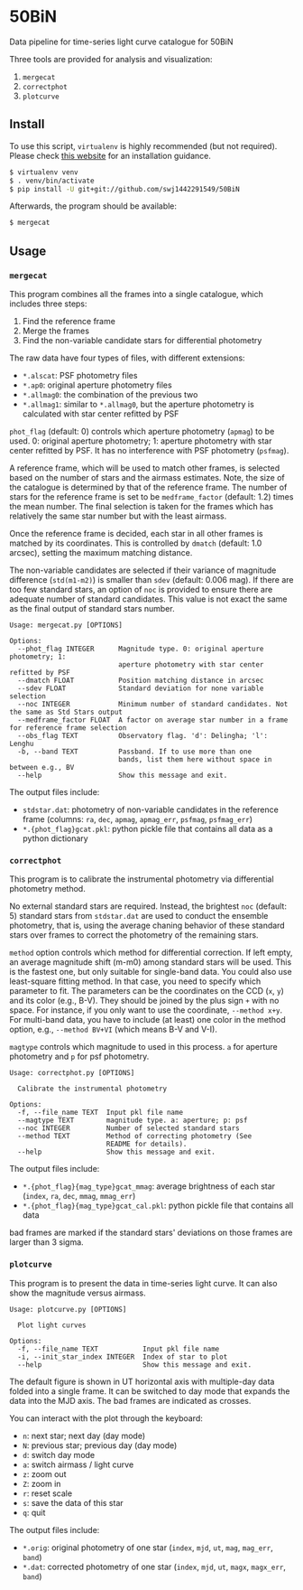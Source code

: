 # 50BiN
Data pipeline for time-series light curve catalogue for 50BiN

Three tools are provided for analysis and visualization:
1. `mergecat`
2. `correctphot`
3. `plotcurve`


## Install
To use this script, `virtualenv` is highly recommended (but not required). Please check [this website](https://virtualenv.pypa.io/en/latest/installation.html) for an installation guidance.

```bash
$ virtualenv venv
$ . venv/bin/activate
$ pip install -U git+git://github.com/swj1442291549/50BiN
```

Afterwards, the program should be available:
```bash
$ mergecat
```

## Usage
### `mergecat`
This program combines all the frames into a single catalogue, which includes three steps:
1. Find the reference frame
2. Merge the frames
3. Find the non-variable candidate stars for differential photometry

The raw data have four types of files, with different extensions:
- `*.alscat`: PSF photometry files
- `*.ap0`: original aperture photometry files
- `*.allmag0`: the combination of the previous two
- `*.allmag1`: similar to `*.allmag0`, but the aperture photometry is calculated with star center refitted by PSF

`phot_flag` (default: 0) controls which aperture photometry (`apmag`) to be used. 0: original aperture photometry; 1: aperture photometry with star center refitted by PSF. It has no interference with PSF photometry (`psfmag`).

A reference frame, which will be used to match other frames, is selected based on the number of stars and the airmass estimates. Note, the size of the catalogue is determined by that of the reference frame. The number of stars for the reference frame is set to be `medframe_factor` (default: 1.2) times the mean number. The final selection is taken for the frames which has relatively the same star number but with the least airmass.

Once the reference frame is decided, each star in all other frames is matched by its coordinates. This is controlled by `dmatch` (default: 1.0 arcsec), setting the maximum matching distance. 

The non-variable candidates are selected if their variance of magnitude difference (`std(m1-m2)`) is smaller than `sdev` (default: 0.006 mag). If there are too few standard stars, an option of `noc` is provided to ensure there are adequate number of standard candidates. This value is not exact the same as the final output of standard stars number.

```
Usage: mergecat.py [OPTIONS]

Options:
  --phot_flag INTEGER      Magnitude type. 0: original aperture photometry; 1:
                           aperture photometry with star center refitted by PSF
  --dmatch FLOAT           Position matching distance in arcsec
  --sdev FLOAT             Standard deviation for none variable selection
  --noc INTEGER            Minimum number of standard candidates. Not the same as Std Stars output
  --medframe_factor FLOAT  A factor on average star number in a frame for reference frame selection
  --obs_flag TEXT          Observatory flag. 'd': Delingha; 'l': Lenghu
  -b, --band TEXT          Passband. If to use more than one
                           bands, list them here without space in between e.g., BV
  --help                   Show this message and exit.
```

The output files include:
- `stdstar.dat`: photometry of non-variable candidates in the reference frame (columns: `ra`, `dec`, `apmag`, `apmag_err`, `psfmag`, `psfmag_err`)
- `*.{phot_flag}gcat.pkl`: python pickle file that contains all data as a python dictionary

### `correctphot`
This program is to calibrate the instrumental photometry via differential photometry method. 

No external standard stars are required. Instead, the brightest `noc` (default: 5) standard stars from `stdstar.dat` are used to conduct the ensemble photometry, that is, using the average chaning behavior of these standard stars over frames to correct the photometry of the remaining stars. 

`method` option controls which method for differential correction. If left empty, an average magnitude shift (m-m0) among standard stars will be used. This is the fastest one, but only suitable for single-band data. You could also use least-square fitting method. In that case, you need to specify which parameter to fit. The parameters can be the coordinates on the CCD (`x`, `y`) and its color (e.g., B-V). They should be joined by the plus sign `+` with no space. For instance, if you only want to use the coordinate, `--method x+y`. For multi-band data, you have to include (at least) one color in the method option, e.g., `--method BV+VI` (which means B-V and V-I).  

`magtype` controls which magnitude to used in this process. `a` for aperture photometry and `p` for psf photometry.

```
Usage: correctphot.py [OPTIONS]

  Calibrate the instrumental photometry

Options:
  -f, --file_name TEXT  Input pkl file name
  --magtype TEXT        magnitude type. a: aperture; p: psf
  --noc INTEGER         Number of selected standard stars
  --method TEXT         Method of correcting photometry (See
                        README for details).
  --help                Show this message and exit.
```
The output files include:
- `*.{phot_flag}{mag_type}gcat_mmag`: average brightness of each star (`index`, `ra`, `dec`, `mmag`, `mmag_err`)
- `*.{phot_flag}{mag_type}gcat_cal.pkl`: python pickle file that contains all data

bad frames are marked if the standard stars' deviations on those frames are larger than 3 sigma. 


### `plotcurve`
This program is to present the data in time-series light curve. It can also show the magnitude versus airmass.
```
Usage: plotcurve.py [OPTIONS]

  Plot light curves

Options:
  -f, --file_name TEXT           Input pkl file name
  -i, --init_star_index INTEGER  Index of star to plot
  --help                         Show this message and exit.
```

The default figure is shown in UT horizontal axis with multiple-day data folded into a single frame. It can be switched to day mode that expands the data into the MJD axis. The bad frames are indicated as crosses.

You can interact with the plot through the keyboard:
- `n`: next star; next day (day mode)
- `N`: previous star; previous day (day mode)
- `d`: switch day mode
- `a`: switch airmass / light curve
- `z`: zoom out
- `Z`: zoom in
- `r`: reset scale
- `s`: save the data of this star 
- `q`: quit

The output files include:
- `*.orig`: original photometry of one star (`index`, `mjd`, `ut`, `mag`, `mag_err`, `band`)
- `*.dat`: corrected photometry of one star (`index`, `mjd`, `ut`, `magx`, `magx_err`, `band`)

